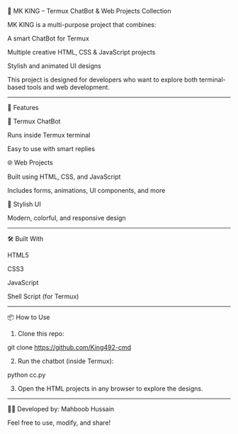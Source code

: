 🧠 MK KING – Termux ChatBot & Web Projects Collection

MK KING is a multi-purpose project that combines:

A smart ChatBot for Termux

Multiple creative HTML, CSS & JavaScript projects

Stylish and animated UI designs


This project is designed for developers who want to explore both terminal-based tools and web development.


---

🔹 Features

🤖 Termux ChatBot

Runs inside Termux terminal

Easy to use with smart replies


🌐 Web Projects

Built using HTML, CSS, and JavaScript

Includes forms, animations, UI components, and more


🎨 Stylish UI

Modern, colorful, and responsive design




---

🛠️ Built With

HTML5

CSS3

JavaScript

Shell Script (for Termux)



---

📦 How to Use

1. Clone this repo:

git clone https://github.com/King492-cmd


2. Run the chatbot (inside Termux):

python cc.py


3. Open the HTML projects in any browser to explore the designs.




---

👨‍💻 Developed by: Mahboob Hussain

Feel free to use, modify, and share!
